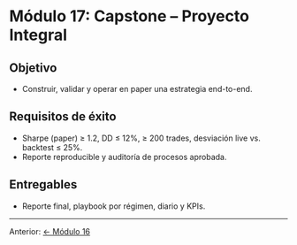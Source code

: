 # Módulo 17: Capstone – Proyecto Integral

## Objetivo
- Construir, validar y operar en paper una estrategia end-to-end.

## Requisitos de éxito
- Sharpe (paper) ≥ 1.2, DD ≤ 12%, ≥ 200 trades, desviación live vs. backtest ≤ 25%.
- Reporte reproducible y auditoría de procesos aprobada.

## Entregables
- Reporte final, playbook por régimen, diario y KPIs.

---
Anterior: [← Módulo 16](../16_Research_y_Validacion_de_Estrategias/README.md)

